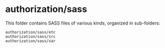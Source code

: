# authorization/sass

This folder contains SASS files of various kinds, organized in sub-folders:

    authorization/sass/etc
    authorization/sass/src
    authorization/sass/var
